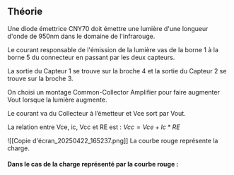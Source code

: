 ## Théorie

Une diode émettrice CNY70 doit émettre une lumière d'une longueur d'onde de 950nm dans le domaine de l'infrarouge.

Le courant responsable de l'émission de la lumière vas de la borne 1 à la borne 5 du connecteur en passant par les deux capteurs.

La sortie du Capteur 1 se trouve sur la broche 4 et la sortie du Capteur 2 se trouve sur la broche 3.

On choisi un montage Common-Collector Amplifier pour faire augmenter Vout lorsque la lumière augmente.

Le courant va du Collecteur à l’émetteur et Vce sort par Vout.

La relation entre Vce, ic, Vcc et RE est : 
$Vcc=Vce + Ic * RE$

![[Copie d'écran_20250422_165237.png]]
La courbe rouge représente la charge.

#### Dans le cas de la charge représenté par la courbe rouge :
